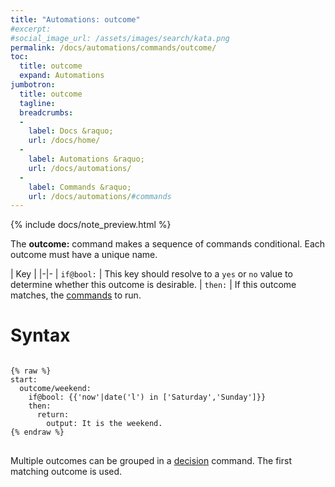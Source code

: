 ```yaml
---
title: "Automations: outcome"
#excerpt: 
#social_image_url: /assets/images/search/kata.png
permalink: /docs/automations/commands/outcome/
toc:
  title: outcome
  expand: Automations
jumbotron:
  title: outcome
  tagline: 
  breadcrumbs:
  -
    label: Docs &raquo;
    url: /docs/home/
  -
    label: Automations &raquo;
    url: /docs/automations/
  -
    label: Commands &raquo;
    url: /docs/automations/#commands
---
```


{% include docs/note_preview.html %}

The **outcome:** command makes a sequence of commands conditional. Each outcome must have a unique name.

| Key |
|-|-
| `if@bool:` | This key should resolve to a `yes` or `no` value to determine whether this outcome is desirable.
| `then:` | If this outcome matches, the [commands](/docs/automations/#commands) to run.

# Syntax

<pre>
<code class="language-cerb">
{% raw %}
start:
  outcome/weekend:
    if@bool: {{'now'|date('l') in ['Saturday','Sunday']}}
    then:
      return:
        output: It is the weekend.
{% endraw %}
</code>
</pre>

Multiple outcomes can be grouped in a [decision](/docs/automations/commands/decision/) command. The first matching outcome is used.
